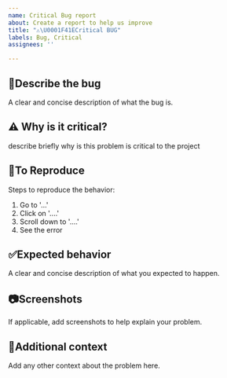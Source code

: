 ```yaml
---
name: Critical Bug report
about: Create a report to help us improve
title: "⚠️\U0001F41ECritical BUG"
labels: Bug, Critical
assignees: ''

---
```


## 🐞Describe the bug
A clear and concise description of what the bug is.

## ⚠️ Why is it critical?
describe briefly why is this problem is critical to the project

## 🔢To Reproduce
Steps to reproduce the behavior:
1. Go to '...'
2. Click on '....'
3. Scroll down to '....'
4. See the error

## ✅Expected behavior
A clear and concise description of what you expected to happen.

## 📷Screenshots
If applicable, add screenshots to help explain your problem.

## 🚨Additional context
Add any other context about the problem here.
